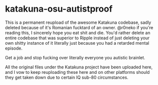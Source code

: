 # katakuna-osu-autistproof

This is a permanent reupload of the awesome Katakuna codebase, sadly deleted because of it's Romanian fucktard of an owner.
@r0neko if you're reading this, I sincerely hope you eat shit and die.
You'd rather delete an entire codebase that was superior to Ripple instead of just deleting your own shitty instance of it literally just because you had a retarded mental episode.

Get a job and stop fucking over literally everyone you autistic brainlet.

All the original files under the Katakuna project have been uploaded here, and I vow to keep reuploading these here and on other platforms should they get taken down due to certain IQ sub-80 circumstances.
